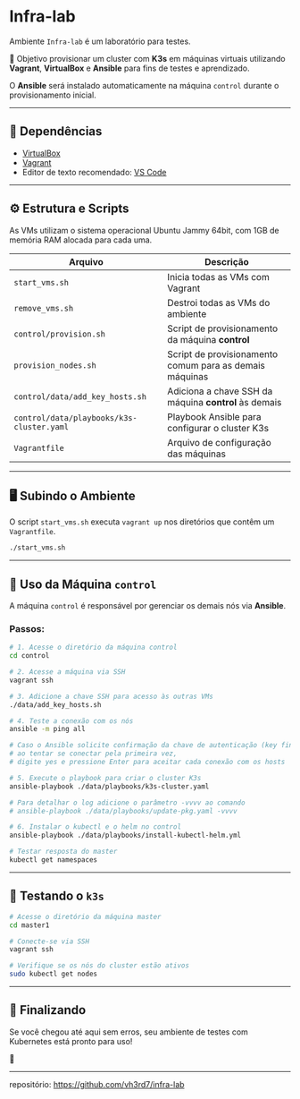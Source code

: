 # Infra-lab

Ambiente `Infra-lab` é um laboratório para testes.

🎯 Objetivo provisionar um cluster com **K3s** em máquinas virtuais utilizando **Vagrant**, **VirtualBox** e **Ansible** para fins de testes e aprendizado.

O **Ansible** será instalado automaticamente na máquina `control` durante o provisionamento inicial.

---

## 🧰 Dependências

* [VirtualBox](https://www.virtualbox.org/wiki/Downloads)
* [Vagrant](https://developer.hashicorp.com/vagrant/install)
* Editor de texto recomendado: [VS Code](https://code.visualstudio.com/download)

---

## ⚙️ Estrutura e Scripts

As VMs utilizam o sistema operacional Ubuntu Jammy 64bit, com 1GB de memória RAM alocada para cada uma.

| Arquivo                                   | Descrição                                                 |
| ----------------------------------------- | --------------------------------------------------------- |
| `start_vms.sh`                            | Inicia todas as VMs com Vagrant                           |
| `remove_vms.sh`                           | Destroi todas as VMs do ambiente                          |
| `control/provision.sh`                    | Script de provisionamento da máquina **control**          |
| `provision_nodes.sh`                      | Script de provisionamento comum para as demais máquinas   |
| `control/data/add_key_hosts.sh`           | Adiciona a chave SSH da máquina **control** às demais     |
| `control/data/playbooks/k3s-cluster.yaml` | Playbook Ansible para configurar o cluster K3s            |
| `Vagrantfile`                             | Arquivo de configuração das máquinas                      |

---

## 🖥️ Subindo o Ambiente

O script `start_vms.sh` executa `vagrant up` nos diretórios que contêm um `Vagrantfile`.

```bash
./start_vms.sh
```

---

## 📌 Uso da Máquina `control`

A máquina `control` é responsável por gerenciar os demais nós via **Ansible**.

### Passos:

```bash
# 1. Acesse o diretório da máquina control
cd control

# 2. Acesse a máquina via SSH
vagrant ssh

# 3. Adicione a chave SSH para acesso às outras VMs
./data/add_key_hosts.sh

# 4. Teste a conexão com os nós
ansible -m ping all

# Caso o Ansible solicite confirmação da chave de autenticação (key fingerprint)
# ao tentar se conectar pela primeira vez,
# digite yes e pressione Enter para aceitar cada conexão com os hosts

# 5. Execute o playbook para criar o cluster K3s
ansible-playbook ./data/playbooks/k3s-cluster.yaml

# Para detalhar o log adicione o parâmetro -vvvv ao comando
# ansible-playbook ./data/playbooks/update-pkg.yaml -vvvv

# 6. Instalar o kubectl e o helm no control
ansible-playbook ./data/playbooks/install-kubectl-helm.yml

# Testar resposta do master
kubectl get namespaces
```

---

## 🎯 Testando o `k3s`

```bash
# Acesse o diretório da máquina master
cd master1

# Conecte-se via SSH
vagrant ssh

# Verifique se os nós do cluster estão ativos
sudo kubectl get nodes
```

---

## 🏁 Finalizando

Se você chegou até aqui sem erros, seu ambiente de testes com Kubernetes está pronto para uso!

🖖

---

repositório: https://github.com/vh3rd7/infra-lab
